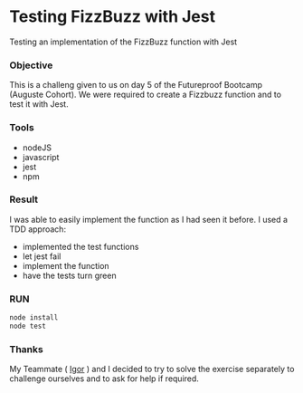 # Testing FizzBuzz with Jest

Testing an implementation of the FizzBuzz function with Jest

### Objective

This is a challeng given to us on day 5 of the Futureproof Bootcamp (Auguste Cohort).
We were required to create a Fizzbuzz function and to test it with Jest.

### Tools

- nodeJS
- javascript
- jest
- npm

### Result

I was able to easily implement the function as I had seen it before.
I used a TDD approach:

- implemented the test functions
- let jest fail
- implement the function
- have the tests turn green

### RUN

```bash
node install
node test
```

### Thanks

My Teammate ( [Igor](https://github.com/igormirowski) ) and I decided to try to solve the exercise separately to challenge ourselves and to ask for help if required.
